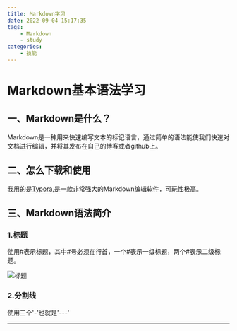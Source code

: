 ```yaml
---
title: Markdown学习
date: 2022-09-04 15:17:35
tags: 
	- Markdown
	- study
categories:
	- 技能
---
```


# Markdown基本语法学习

## 一、Markdown是什么？

Markdown是一种用来快速编写文本的标记语言，通过简单的语法能使我们快速对文档进行编辑，并将其发布在自己的博客或者github上。

## 二、怎么下载和使用

我用的是[Typora](https://typoraio.cn/),是一款非常强大的Markdown编辑软件，可玩性极高。

## 三、Markdown语法简介

### 1.标题

使用#表示标题，其中#号必须在行首，一个#表示一级标题，两个#表示二级标题。

![标题](https://s2.loli.net/2022/09/13/ntmsKZjYdDp9IXw.png)

### 2.分割线

使用三个'-'也就是'---'

---

